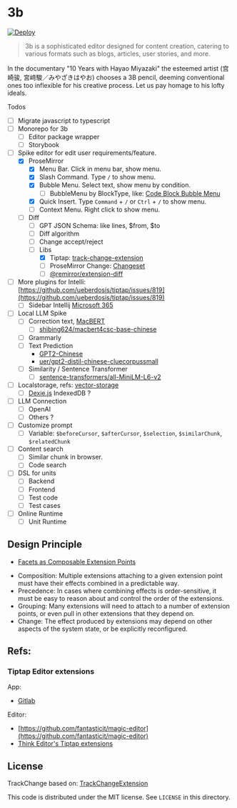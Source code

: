 # 3b

[![Deploy](https://github.com/unit-mesh/3b/actions/workflows/deploy.yml/badge.svg)](https://github.com/unit-mesh/3b/actions/workflows/deploy.yml)

> 3b is a sophisticated editor designed for content creation, catering to various formats such as blogs, articles, user
> stories, and more.

In the documentary "10 Years with Hayao Miyazaki"  the esteemed artist (宫崎骏, 宮﨑駿／みやざきはやお) chooses a 3B
pencil,
deeming conventional ones too inflexible for his creative process. Let us pay homage to his lofty ideals.

Todos

- [ ] Migrate javascript to typescript
- [ ] Monorepo for 3b
    - [ ] Editor package wrapper
    - [ ] Storybook
- [ ] Spike editor for edit user requirements/feature.
    - [x] ProseMirror
        - [x] Menu Bar. Click in menu bar, show menu.
        - [x] Slash Command. Type `/` to show menu.
        - [x] Bubble Menu. Select text, show menu by condition.
            - [ ] BubbleMenu by BlockType,
              like: [Code Block Bubble Menu](https://gitlab.com/gitlab-org/gitlab/-/blob/master/app/assets/javascripts/content_editor/components/bubble_menus/code_block_bubble_menu.vue)
        - [x] Quick Insert. Type `Command` + `/` or `Ctrl` + `/` to show menu.
        - [ ] Context Menu. Right click to show menu.
    - [ ] Diff
        - [ ] GPT JSON Schema: like lines, $from, $to
        - [ ] Diff algorithm
        - [ ] Change accept/reject
        - [ ] Libs
            - [x] Tiptap: [track-change-extension](https://github.com/chenyuncai/tiptap-track-change-extension)
            - [ ] ProseMirror Change: [Changeset](https://github.com/ProseMirror/prosemirror-changeset)
            - [ ] [@remirror/extension-diff](https://github.com/remirror/remirror/tree/main/packages/remirror__extension-diff)
- [ ] More plugins for Intelli: [https://github.com/ueberdosis/tiptap/issues/819](https://github.com/ueberdosis/tiptap/issues/819)
    - [ ] Sidebar Intellij [Microsoft 365](https://techcommunity.microsoft.com/t5/microsoft-365-blog/introducing-new-ai-enhancements-in-microsoft-365-new-features/ba-p/3643499)
- [ ] Local LLM Spike
    - [ ] Correction text, [MacBERT](https://github.com/ymcui/MacBERT) 
        - [ ] [shibing624/macbert4csc-base-chinese](https://huggingface.co/shibing624/macbert4csc-base-chinese) 
    - [ ] Grammarly
    - [ ] Text Prediction
        - [GPT2-Chinese](https://github.com/Morizeyao/GPT2-Chinese)
        - [uer/gpt2-distil-chinese-cluecorpussmall](https://huggingface.co/uer/gpt2-distil-chinese-cluecorpussmall)
    - [ ] Similarity / Sentence Transformer
        -  [ ] [sentence-transformers/all-MiniLM-L6-v2](https://huggingface.co/sentence-transformers/all-MiniLM-L6-v2)
- [ ] Localstorage, refs: [vector-storage](https://github.com/nitaiaharoni1/vector-storage)
    - [ ] [Dexie.js](https://github.com/dexie/Dexie.js) IndexedDB ?
- [ ] LLM Connection
    - [ ] OpenAI
    - [ ] Others ?
- [ ] Customize prompt
    - [ ] Variable: `$beforeCursor`, `$afterCursor`, `$selection`, `$similarChunk`, `$relatedChunk`
- [ ] Content search
    - [ ] Similar chunk in browser.
    - [ ] Code search
- [ ] DSL for units
    - [ ] Backend
    - [ ] Frontend
    - [ ] Test code
    - [ ] Test cases
- [ ] Online Runtime
    - [ ] Unit Runtime

## Design Principle

- [Facets as Composable Extension Points](https://marijnhaverbeke.nl/blog/facets.html)

* Composition: Multiple extensions attaching to a given extension point must have their effects combined in a
  predictable way.
* Precedence: In cases where combining effects is order-sensitive, it must be easy to reason about and control the order
  of the extensions.
* Grouping: Many extensions will need to attach to a number of extension points, or even pull in other extensions that
  they depend on.
* Change: The effect produced by extensions may depend on other aspects of the system state, or be explicitly
  reconfigured.

## Refs:

### Tiptap Editor extensions

App:

- [Gitlab](https://gitlab.com/gitlab-org/gitlab/-/tree/master/app/assets/javascripts/content_editor/extensions)

Editor:

- [https://github.com/fantasticit/magic-editor](https://github.com/fantasticit/magic-editor)
- [Think Editor's Tiptap extensions](https://github.com/fantasticit/think/tree/main/packages/client/src/tiptap/core/extensions)

## License

TrackChange based on: [TrackChangeExtension](https://github.com/chenyuncai/tiptap-track-change-extension)

This code is distributed under the MIT license. See `LICENSE` in this directory.
